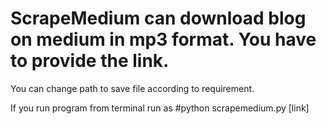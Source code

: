 # ScrapeMedium can download blog on medium in mp3 format. You have to provide the link.
You can change path to save file according to  requirement.

If you run program from terminal run as 
#python scrapemedium.py [link]
